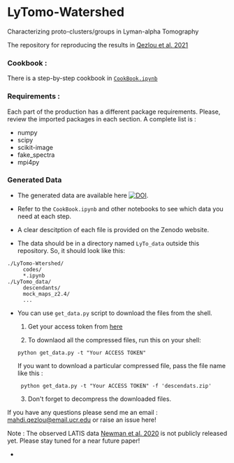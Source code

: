 # LyTomo-Watershed
Characterizing proto-clusters/groups in Lyman-alpha Tomography

The repository for reproducing the results in [Qezlou et al. 2021](https://arxiv.org/abs/2112.03930)

### Cookbook :

There is a step-by-step cookbook in [`CookBook.ipynb`](https://github.com/mahdiqezlou/LyTomo-Watershed/blob/main/CookBook.ipynb)

### Requirements :

Each part of the production has a different package requirements. 
Please, review the imported packages in each section. A complete list is :


- numpy
- scipy
- scikit-image
- fake_spectra
- mpi4py


### Generated Data

- The generated data are available here [![DOI](https://zenodo.org/badge/DOI/10.5281/zenodo.5770883.svg)](https://doi.org/10.5281/zenodo.5770883). 
- Refer to the `CookBook.ipynb` and other notebooks to see which data you need at each step. 
- A clear descitption of each file is provided on the Zenodo website. 

- The data should be in a directory named `LyTo_data` outside this repository. So, it should look like this:

```
./LyTomo-Wtershed/
     codes/
     *.ipynb
./LyTomo_data/
     descendants/
     mock_maps_z2.4/
     ...
```

- You can use `get_data.py` script to download the files from the shell.

     1. Get your access token from [here](https://zenodo.org/account/settings/applications/tokens/new/)
     
     2. To downlaod all the compressed files, run this on your shell:
     ```
     python get_data.py -t "Your ACCESS TOKEN"
     ```
     If you want to download a particular compressed file, pass the file name like this :

    ```
     python get_data.py -t "Your ACCESS TOKEN" -f 'descendats.zip'
     ```
     3. Don't forget to decompress the downloaded files.

If you have any questions please send me an email : mahdi.qezlou@email.ucr.edu or raise an issue here!

Note : The observed LATIS data [Newman et al. 2020](https://arxiv.org/abs/2002.10676) is not publicly released yet. 
       Please stay tuned for a near future paper!


- 
